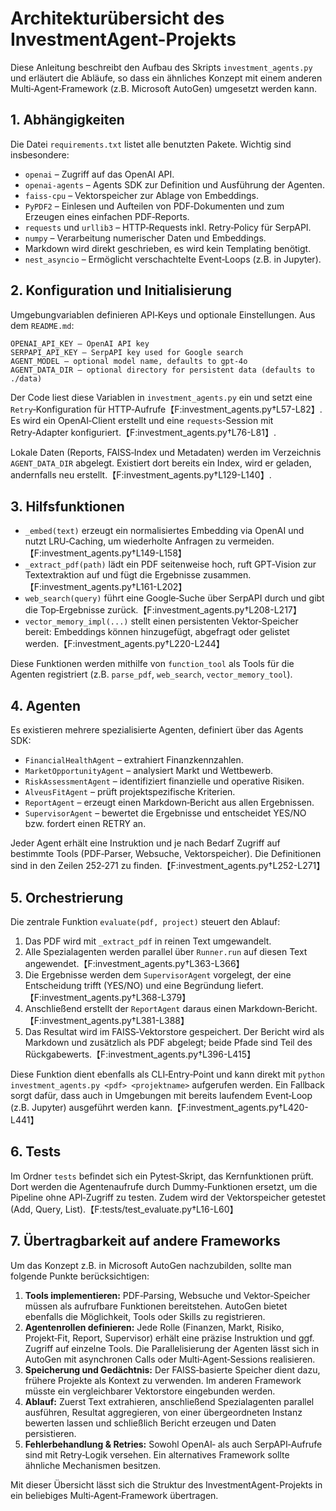 # Architekturübersicht des InvestmentAgent-Projekts

Diese Anleitung beschreibt den Aufbau des Skripts `investment_agents.py` und erläutert die Abläufe, so dass ein ähnliches Konzept mit einem anderen Multi‑Agent‑Framework (z.B. Microsoft AutoGen) umgesetzt werden kann.

## 1. Abhängigkeiten
Die Datei `requirements.txt` listet alle benutzten Pakete. Wichtig sind insbesondere:

- `openai` – Zugriff auf das OpenAI API.
- `openai-agents` – Agents SDK zur Definition und Ausführung der Agenten.
- `faiss-cpu` – Vektorspeicher zur Ablage von Embeddings.
- `PyPDF2` – Einlesen und Aufteilen von PDF‑Dokumenten und zum Erzeugen eines einfachen PDF‑Reports.
- `requests` und `urllib3` – HTTP‑Requests inkl. Retry‑Policy für SerpAPI.
- `numpy` – Verarbeitung numerischer Daten und Embeddings.
- Markdown wird direkt geschrieben, es wird kein Templating benötigt.
- `nest_asyncio` – Ermöglicht verschachtelte Event‑Loops (z.B. in Jupyter).

## 2. Konfiguration und Initialisierung
Umgebungvariablen definieren API‑Keys und optionale Einstellungen. Aus dem `README.md`:
```
OPENAI_API_KEY – OpenAI API key
SERPAPI_API_KEY – SerpAPI key used for Google search
AGENT_MODEL – optional model name, defaults to gpt-4o
AGENT_DATA_DIR – optional directory for persistent data (defaults to ./data)
```
Der Code liest diese Variablen in `investment_agents.py` ein und setzt eine `Retry`‑Konfiguration für HTTP‑Aufrufe【F:investment_agents.py†L57-L82】.
Es wird ein OpenAI‑Client erstellt und eine `requests`‑Session mit Retry‑Adapter konfiguriert.【F:investment_agents.py†L76-L81】.

Lokale Daten (Reports, FAISS‑Index und Metadaten) werden im Verzeichnis `AGENT_DATA_DIR` abgelegt. Existiert dort bereits ein Index, wird er geladen, andernfalls neu erstellt.【F:investment_agents.py†L129-L140】.

## 3. Hilfsfunktionen
- `_embed(text)` erzeugt ein normalisiertes Embedding via OpenAI und nutzt LRU‑Caching, um wiederholte Anfragen zu vermeiden.【F:investment_agents.py†L149-L158】
- `_extract_pdf(path)` lädt ein PDF seitenweise hoch, ruft GPT‑Vision zur Textextraktion auf und fügt die Ergebnisse zusammen.【F:investment_agents.py†L161-L202】
- `web_search(query)` führt eine Google‑Suche über SerpAPI durch und gibt die Top‑Ergebnisse zurück.【F:investment_agents.py†L208-L217】
- `vector_memory_impl(...)` stellt einen persistenten Vektor‑Speicher bereit: Embeddings können hinzugefügt, abgefragt oder gelistet werden.【F:investment_agents.py†L220-L244】

Diese Funktionen werden mithilfe von `function_tool` als Tools für die Agenten registriert (z.B. `parse_pdf`, `web_search`, `vector_memory_tool`).

## 4. Agenten
Es existieren mehrere spezialisierte Agenten, definiert über das Agents SDK:

- `FinancialHealthAgent` – extrahiert Finanzkennzahlen.
- `MarketOpportunityAgent` – analysiert Markt und Wettbewerb.
- `RiskAssessmentAgent` – identifiziert finanzielle und operative Risiken.
- `AlveusFitAgent` – prüft projektspezifische Kriterien.
 - `ReportAgent` – erzeugt einen Markdown‑Bericht aus allen Ergebnissen.
- `SupervisorAgent` – bewertet die Ergebnisse und entscheidet YES/NO bzw. fordert einen RETRY an.

Jeder Agent erhält eine Instruktion und je nach Bedarf Zugriff auf bestimmte Tools (PDF‑Parser, Websuche, Vektorspeicher). Die Definitionen sind in den Zeilen 252‑271 zu finden.【F:investment_agents.py†L252-L271】

## 5. Orchestrierung
Die zentrale Funktion `evaluate(pdf, project)` steuert den Ablauf:
1. Das PDF wird mit `_extract_pdf` in reinen Text umgewandelt.
2. Alle Spezialagenten werden parallel über `Runner.run` auf diesen Text angewendet.【F:investment_agents.py†L363-L366】
3. Die Ergebnisse werden dem `SupervisorAgent` vorgelegt, der eine Entscheidung trifft (YES/NO) und eine Begründung liefert.【F:investment_agents.py†L368-L379】
4. Anschließend erstellt der `ReportAgent` daraus einen Markdown‑Bericht.【F:investment_agents.py†L381-L388】
5. Das Resultat wird im FAISS‑Vektorstore gespeichert. Der Bericht wird als Markdown und zusätzlich als PDF abgelegt; beide Pfade sind Teil des Rückgabewerts.【F:investment_agents.py†L396-L415】

Diese Funktion dient ebenfalls als CLI‑Entry‑Point und kann direkt mit `python investment_agents.py <pdf> <projektname>` aufgerufen werden. Ein Fallback sorgt dafür, dass auch in Umgebungen mit bereits laufendem Event‑Loop (z.B. Jupyter) ausgeführt werden kann.【F:investment_agents.py†L420-L441】

## 6. Tests
Im Ordner `tests` befindet sich ein Pytest‑Skript, das Kernfunktionen prüft. Dort werden die Agentenaufrufe durch Dummy‑Funktionen ersetzt, um die Pipeline ohne API‑Zugriff zu testen. Zudem wird der Vektorspeicher getestet (Add, Query, List).【F:tests/test_evaluate.py†L16-L60】

## 7. Übertragbarkeit auf andere Frameworks
Um das Konzept z.B. in Microsoft AutoGen nachzubilden, sollte man folgende Punkte berücksichtigen:

1. **Tools implementieren:** PDF‑Parsing, Websuche und Vektor‑Speicher müssen als aufrufbare Funktionen bereitstehen. AutoGen bietet ebenfalls die Möglichkeit, Tools oder Skills zu registrieren.
2. **Agentenrollen definieren:** Jede Rolle (Finanzen, Markt, Risiko, Projekt‑Fit, Report, Supervisor) erhält eine präzise Instruktion und ggf. Zugriff auf einzelne Tools. Die Parallelisierung der Agenten lässt sich in AutoGen mit asynchronen Calls oder Multi‑Agent‑Sessions realisieren.
3. **Speicherung und Gedächtnis:** Der FAISS‑basierte Speicher dient dazu, frühere Projekte als Kontext zu verwenden. Im anderen Framework müsste ein vergleichbarer Vektorstore eingebunden werden.
4. **Ablauf:** Zuerst Text extrahieren, anschließend Spezialagenten parallel ausführen, Resultat aggregieren, von einer übergeordneten Instanz bewerten lassen und schließlich Bericht erzeugen und Daten persistieren.
5. **Fehlerbehandlung & Retries:** Sowohl OpenAI‑ als auch SerpAPI‑Aufrufe sind mit Retry‑Logik versehen. Ein alternatives Framework sollte ähnliche Mechanismen besitzen.

Mit dieser Übersicht lässt sich die Struktur des InvestmentAgent-Projekts in ein beliebiges Multi‑Agent‑Framework übertragen.
